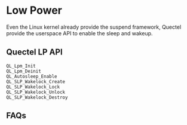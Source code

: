 # Low Power

Even the Linux kernel already provide the suspend framework,
Quectel provide the userspace API to enable the sleep and wakeup.

## Quectel LP API

    QL_Lpm_Init
    QL_Lpm_Deinit
    QL_Autosleep_Enable
    QL_SLP_Wakelock_Create
    QL_SLP_Wakelock_Lock
    QL_SLP_Wakelock_Unlock
    QL_SLP_Wakelock_Destroy


## FAQs


